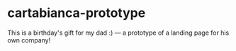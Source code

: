 # cartabianca-prototype

This is a birthday's gift for my dad :) — a prototype of a landing page for his own company!
